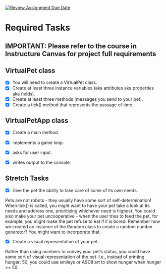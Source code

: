 [![Review Assignment Due Date](https://classroom.github.com/assets/deadline-readme-button-24ddc0f5d75046c5622901739e7c5dd533143b0c8e959d652212380cedb1ea36.svg)](https://classroom.github.com/a/sfcvJ7kz)
# Required Tasks

## IMPORTANT: Please refer to the course in Instructure Canvas for project full requirements

## VirtualPet class
- [x] You will need to create a VirtualPet class.
- [x] Create at least three instance variables (aka attributes aka properties aka fields).
- [x] Create at least three methods (messages you send to your pet).
- [x] Create a tick() method that represents the passage of time.
## VirtualPetApp class
- [x] Create a main method.
- [x] implements a game loop.
- [x] asks for user input.
- [x] writes output to the console.


## Stretch Tasks
- [x] Give the pet the ability to take care of some of its own needs.

Pets are not robots - they usually have some sort of self-determination! When tick() is called, you might want to have your pet take a look at its needs and address one, prioritizing whichever need is highest. You could also make your pet uncooperative - when the user tries to feed the pet, for example, you might make the pet refuse to eat if it is bored. Remember how we created an instance of the Random class to create a random number generator? You might want to incorporate that.

- [x] Create a visual representation of your pet.

Rather than using numbers to convey your pet’s status, you could have some sort of visual representation of the pet. I.e., instead of printing hunger: 50, you could use smileys or ASCII art to show hunger when hunger >= 50.
